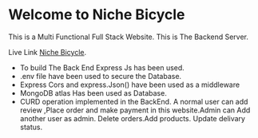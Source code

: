 # Welcome to Niche Bicycle
This is a Multi Functional Full Stack Website.
This is The Backend Server.

Live Link [Niche Bicycle](https://github.com/facebook/create-react-app).

- To build The Back End Express Js has been used.
- .env file have been used to secure the Database.
-  Express Cors and express.Json() have been used as a middleware
- MongoDB atlas Has been used as Database.
- CURD operation implemented in the BackEnd. A normal user can add review ,Place order and make payment in this website.Admin can Add another user as admin. Delete orders.Add products. Update delivary status.
